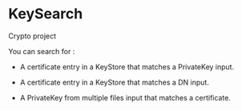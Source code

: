 # KeySearch
Crypto project

You can search for :

- A certificate entry in a KeyStore that matches a PrivateKey input.

- A certificate entry in a KeyStore that matches a DN input.

- A PrivateKey from multiple files input that matches a certificate.
